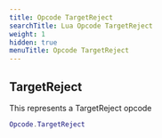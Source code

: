 ```yaml
---
title: Opcode TargetReject
searchTitle: Lua Opcode TargetReject
weight: 1
hidden: true
menuTitle: Opcode TargetReject
---
```

## TargetReject

This represents a TargetReject opcode
```lua
Opcode.TargetReject
```